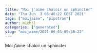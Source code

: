 ```yaml
---
title: "Moi j’aime chaloir un sphincter"
date: "Thu Jun  3 05:40:22 CEST 2021"
tags: ["moijaime", "pipotron"]
author: m1ch3l
categories: ["generated"]
slug: "moijaime/2021-06-03-05:40:22"
---
```


Moi j’aime chaloir un sphincter

